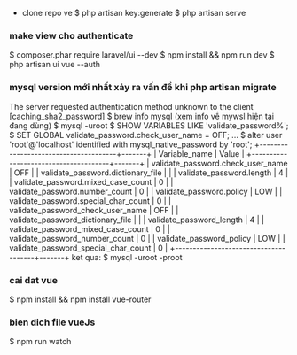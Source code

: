 - clone repo ve
$ php artisan key:generate
$ php artisan serve

### make view cho authenticate
$ composer.phar require laravel/ui --dev
$ npm install && npm run dev
$ php artisan ui vue --auth

### mysql version mới nhất xảy ra vấn đề khi php artisan migrate
The server requested authentication method unknown to the client [caching_sha2_password]
$ brew info mysql (xem info về mywsl hiện tại đang dùng)
$ mysql -uroot
$ SHOW VARIABLES LIKE 'validate_password%';
$ SET GLOBAL validate_password.check_user_name = OFF;
...
$ alter user 'root'@'localhost' identified with mysql_native_password by 'root';
+--------------------------------------+-------+
| Variable_name                        | Value |
+--------------------------------------+-------+
| validate_password.check_user_name    | OFF   |
| validate_password.dictionary_file    |       |
| validate_password.length             | 4     |
| validate_password.mixed_case_count   | 0     |
| validate_password.number_count       | 0     |
| validate_password.policy             | LOW   |
| validate_password.special_char_count | 0     |
| validate_password_check_user_name    | OFF   |
| validate_password_dictionary_file    |       |
| validate_password_length             | 4     |
| validate_password_mixed_case_count   | 0     |
| validate_password_number_count       | 0     |
| validate_password_policy             | LOW   |
| validate_password_special_char_count | 0     |
+--------------------------------------+-------+
ket qua:
$ mysql -uroot -proot 

### cai dat vue
$ npm install && npm install vue-router

### bien dich file vueJs
$ npm run watch

